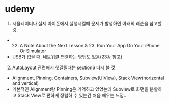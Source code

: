 # udemy

1. 시뮬레이터나 실제 아이폰에서 실행시킬때 문제가 발생하면 아래의 레슨을 참고할 것.
* 22. A Note About the Next Lesson & 23. Run Your App On Your iPhone Or Simulator
* USB가 없을 때, 네트워클 연결하는 방법도 있음(23강 참고)

2. AutoLayout 관련해서 헷갈릴때는 section6 다시 볼 것
* Alignment, Pinning, Containers, Subview(UIView), Stack View(horizontal and vertical)
* 기본적인 Alignment랑 Pinning은 기억하고 있었는데 Subview로 화면을 분할하고 Stack View로 편하게 정렬하 수 있는건 처음 배우는 느낌..  

